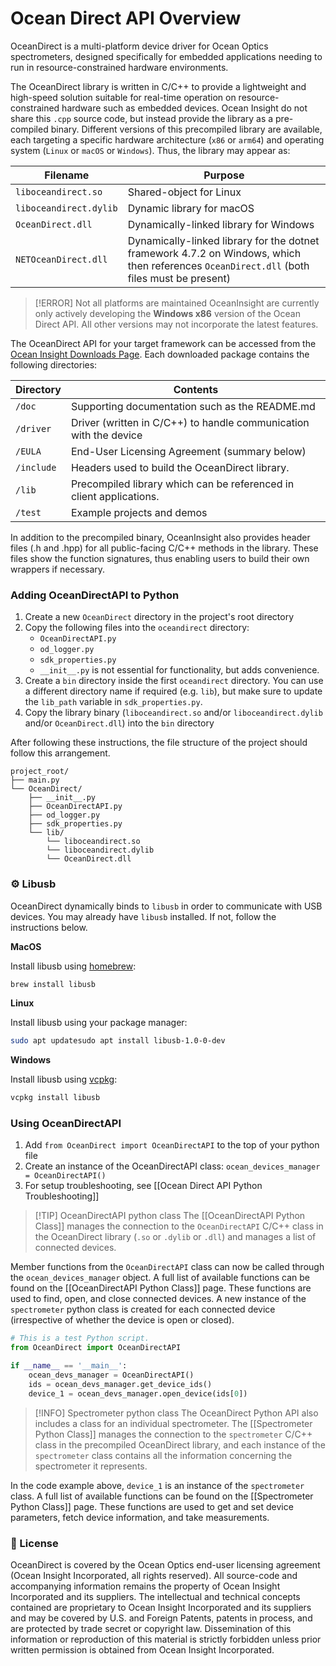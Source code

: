 # Ocean Direct API Overview

OceanDirect is a multi-platform device driver for Ocean Optics spectrometers, designed specifically for embedded
applications needing to run in resource-constrained hardware environments.

The OceanDirect library is written in C/C++ to provide a lightweight and high-speed solution suitable for real-time 
operation on resource-constrained hardware such as embedded devices. Ocean Insight do not share this `.cpp` source 
code, but instead provide the library as a pre-compiled binary.
Different versions of this precompiled library are available, each targeting a specific hardware architecture (`x86` 
or `arm64`) and operating system (`Linux` or `macOS` or `Windows`). Thus, the library may appear as:

| Filename               | Purpose                                                                                                                                    |
|------------------------|--------------------------------------------------------------------------------------------------------------------------------------------|
| `liboceandirect.so`    | Shared-object for Linux                                                                                                                    |
| `liboceandirect.dylib` | Dynamic library for macOS                                                                                                                  |
| `OceanDirect.dll`      | Dynamically-linked library for Windows                                                                                                     |
| `NETOceanDirect.dll`   | Dynamically-linked library for the dotnet framework 4.7.2 on Windows, which then references `OceanDirect.dll` (both files must be present) | 

> [!ERROR] Not all platforms are maintained
> OceanInsight are currently only actively developing the **Windows x86** version of the Ocean Direct API.
> All other versions may not incorporate the latest features.

The OceanDirect API for your target framework can be accessed from the [Ocean Insight Downloads Page][1]. Each 
downloaded package contains the following directories:

[1]: (https://www.oceanoptics.com/software/oceandirect/)

| Directory  | Contents                                                            |
|------------|---------------------------------------------------------------------|
| `/doc`     | Supporting documentation such as the README.md                      |
| `/driver`  | Driver (written in C/C++) to handle communication with the device   |
| `/EULA`    | End-User Licensing Agreement (summary below)                        |
| `/include` | Headers  used to build the OceanDirect library.                     |
| `/lib`     | Precompiled library which can be referenced in client applications. |
| `/test`    | Example projects and demos                                          |

In addition to the precompiled binary, OceanInsight also provides header files (.h and .hpp) for all public-facing 
C/C++ methods in the library.
These files show the function signatures, thus enabling users to build their own wrappers if necessary.

### Adding OceanDirectAPI to Python

1. Create a new `OceanDirect` directory in the project's root directory
2. Copy the following files into the `oceandirect` directory:
	- `OceanDirectAPI.py`
	- `od_logger.py`
	- `sdk_properties.py`
	- `__init__.py` is not essential for functionality, but adds convenience.
3. Create a `bin` directory inside the first `oceandirect` directory. You can use a different directory name if required (e.g. `lib`), but make sure to update the `lib_path` variable in `sdk_properties.py`.
4. Copy the library binary (`liboceandirect.so` and/or `liboceandirect.dylib` and/or `OceanDirect.dll`) into the `bin` directory

After following these instructions, the file structure of the project should follow this arrangement.

```
project_root/
├── main.py
└── OceanDirect/
	├── __init__.py
    ├── OceanDirectAPI.py
    ├── od_logger.py
    ├── sdk_properties.py
    └── lib/
        └── liboceandirect.so
        └── liboceandirect.dylib
        └── OceanDirect.dll
```

### ⚙️ Libusb

OceanDirect dynamically binds to `libusb` in order to communicate with USB devices.
You may already have `libusb` installed. If not, follow the instructions below.

**MacOS**

Install libusb using [homebrew](https://brew.sh):

```bash
brew install libusb
```

**Linux**

Install libusb using your package manager:

```bash  
sudo apt updatesudo apt install libusb-1.0-0-dev
```  

**Windows**  

Install libusb using [vcpkg](https://vcpkg.io/en/):

```bash 
vcpkg install libusb
```

### Using OceanDirectAPI

1. Add `from OceanDirect import OceanDirectAPI` to the top of your python file
2. Create an instance of the OceanDirectAPI class: `ocean_devices_manager = OceanDirectAPI()`
3. For setup troubleshooting, see [[Ocean Direct API Python Troubleshooting]]

> [!TIP] OceanDirectAPI python class
> The [[OceanDirectAPI Python Class]] manages the connection to the `OceanDirectAPI` C/C++ class in the OceanDirect 
> library (`.so` or `.dylib` or `.dll`) and manages a list of connected devices.

Member functions from the `OceanDirectAPI` class can now be called through the `ocean_devices_manager` object. A 
full list of available functions can be found on the [[OceanDirectAPI Python Class]] page.
These functions are used to find, open, and close connected devices. A new instance of the `spectrometer` python 
class is created for each connected device (irrespective of whether the device is open or closed).

```python
# This is a test Python script.  
from OceanDirect import OceanDirectAPI

if __name__ == '__main__':
	ocean_devs_manager = OceanDirectAPI()
	ids = ocean_devs_manager.get_device_ids()
	device_1 = ocean_devs_manager.open_device(ids[0])
```

> [!INFO] Spectrometer python class
> The OceanDirect Python API also includes a class for an individual spectrometer. The [[Spectrometer Python Class]]
> manages the connection to the `spectrometer` C/C++ class in the precompiled OceanDirect library, and each instance 
> of the `spectrometer` class contains all the information concerning the spectrometer it represents.

In the code example above, `device_1` is an instance of the `spectrometer` class.
A full list of available functions can be found on the [[Spectrometer Python Class]] page.
These functions are used to get and set device parameters, fetch device information, and take measurements.

### 📝 License
OceanDirect is covered by the Ocean Optics end-user licensing agreement (Ocean Insight Incorporated, all rights 
reserved). All source-code and accompanying information remains the property of Ocean Insight Incorporated and its 
suppliers. The intellectual and technical concepts contained are proprietary to Ocean Insight Incorporated and its 
suppliers and may be covered by U.S. and Foreign Patents, patents in process, and are protected by trade secret or 
copyright law. Dissemination of this information or reproduction of this material is strictly forbidden unless prior 
written permission is obtained from Ocean Insight Incorporated.